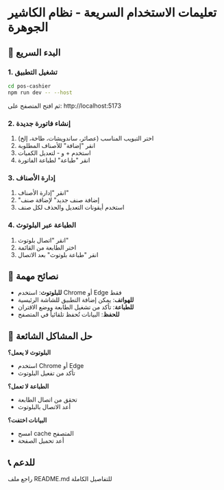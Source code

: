 # تعليمات الاستخدام السريعة - نظام الكاشير الجوهرة

## 🚀 البدء السريع

### 1. تشغيل التطبيق
```bash
cd pos-cashier
npm run dev -- --host
```
ثم افتح المتصفح على: http://localhost:5173

### 2. إنشاء فاتورة جديدة
1. اختر التبويب المناسب (عصائر، ساندويشات، طاخة، إلخ)
2. انقر "إضافة" للأصناف المطلوبة
3. استخدم + و - لتعديل الكميات
4. انقر "طباعة" لطباعة الفاتورة

### 3. إدارة الأصناف
1. انقر "إدارة الأصناف"
2. "إضافة صنف جديد" لإضافة صنف
3. استخدم أيقونات التعديل والحذف لكل صنف

### 4. الطباعة عبر البلوتوث
1. انقر "اتصال بلوتوث"
2. اختر الطابعة من القائمة
3. انقر "طباعة بلوتوث" بعد الاتصال

## 📱 نصائح مهمة

- **للبلوتوث**: استخدم Chrome أو Edge فقط
- **للهواتف**: يمكن إضافة التطبيق للشاشة الرئيسية
- **للطباعة**: تأكد من تشغيل الطابعة ووضع الاقتران
- **للحفظ**: البيانات تُحفظ تلقائياً في المتصفح

## 🔧 حل المشاكل الشائعة

**البلوتوث لا يعمل؟**
- استخدم Chrome أو Edge
- تأكد من تفعيل البلوتوث

**الطباعة لا تعمل؟**
- تحقق من اتصال الطابعة
- أعد الاتصال بالبلوتوث

**البيانات اختفت؟**
- امسح cache المتصفح
- أعد تحميل الصفحة

## 📞 للدعم
راجع ملف README.md للتفاصيل الكاملة

